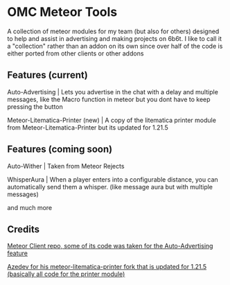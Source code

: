 # OMC Meteor Tools
A collection of meteor modules for my team (but also for others) designed to help and assist in advertising and making projects on 6b6t.
I like to call it a "collection" rather than an addon on its own since over half of the code is either ported from other clients or other addons

## Features (current)
Auto-Advertising | Lets you advertise in the chat with a delay and multiple messages, like the Macro function in meteor but you dont have to keep pressing the button

Meteor-Litematica-Printer (new) | A copy of the litematica printer module from Meteor-Litematica-Printer but its updated for 1.21.5
## Features (coming soon)



Auto-Wither | Taken from Meteor Rejects

WhisperAura | When a player enters into a configurable distance, you can automatically send them a whisper. (like message aura but with multiple messages)

and much more

## Credits
[Meteor Client repo, some of its code was taken for the Auto-Advertising feature](https://github.com/MeteorDevelopment/meteor-client/blob/master/src/main/java/meteordevelopment/meteorclient/systems/macros/Macro.java)

[Azedev for his meteor-litematica-printer fork that is updated for 1.21.5 (basically all code for the printer module)](https://github.com/azedeveloper/meteor-litematica-printer/tree/main)
